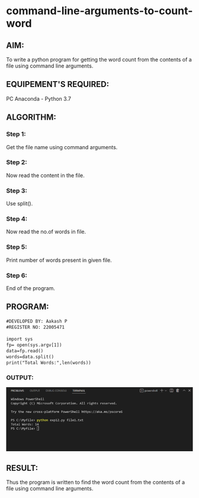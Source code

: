 # command-line-arguments-to-count-word
## AIM:
To write a python program for getting the word count from the contents of a file using command line arguments.
## EQUIPEMENT'S REQUIRED: 
PC
Anaconda - Python 3.7
## ALGORITHM: 
### Step 1:
Get the file name using command arguments.
### Step 2: 
Now read the content in the file.
### Step 3: 
Use split().
### Step 4:  
Now read the no.of words in file.
### Step 5: 
Print number of words present in given file.
### Step 6: 
End of the program.
## PROGRAM:
````
#DEVELOPED BY: Aakash P
#REGISTER NO: 22005471

import sys
fp= open(sys.argv[1])
data=fp.read()
words=data.split()
print("Total Words:",len(words))
````
### OUTPUT:
![OUTPUT](/Screenshot%20from%202023-01-26%2010-09-15.png)

## RESULT:
Thus the program is written to find the word count from the contents of a file using command line arguments.
